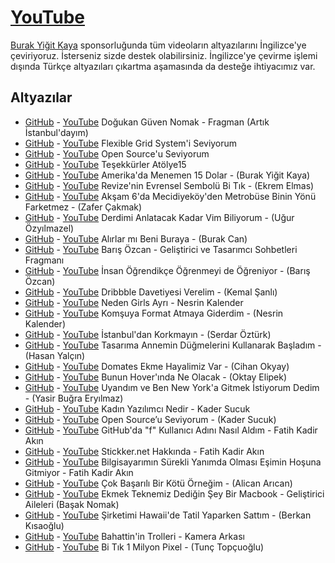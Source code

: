 # [YouTube](https://youtube.com/DogukanGuvenNomak)

[Burak Yiğit Kaya](https://twitter.com/madbyk) sponsorluğunda tüm videoların altyazılarını İngilizce'ye çeviriyoruz. İsterseniz sizde destek olabilirsiniz. İngilizce'ye çevirme işlemi dışında Türkçe altyazıları çıkartma aşamasında da desteğe ihtiyacımız var.

## Altyazılar
 - [GitHub](f_BAHdRyh2w.srt) - [YouTube](http://www.youtube.com/timedtext_video?v=f_BAHdRyh2w&ref=share) Doğukan Güven Nomak - Fragman (Artık İstanbul'dayım)
 - [GitHub](Nj4TgqFHif4.srt) - [YouTube](http://www.youtube.com/timedtext_video?v=Nj4TgqFHif4&ref=share) Flexible Grid System'i Seviyorum
 - [GitHub](zD4IE4nX8Ts.srt) - [YouTube](http://www.youtube.com/timedtext_video?v=zD4IE4nX8Ts&ref=share) Open Source'u Seviyorum
 - [GitHub](kp5aAUiZevI.srt) - [YouTube](http://www.youtube.com/timedtext_video?v=kp5aAUiZevI&ref=share) Teşekkürler Atölye15
 - [GitHub](Y5_aa3StBl0.srt) - [YouTube](http://www.youtube.com/timedtext_video?v=Y5_aa3StBl0&ref=share) Amerika'da Menemen 15 Dolar - (Burak Yiğit Kaya)
 - [GitHub](cJewUoTPx7c.srt) - [YouTube](http://www.youtube.com/timedtext_video?v=cJewUoTPx7c&ref=share) Revize'nin Evrensel Sembolü Bi Tık - (Ekrem Elmas)
 - [GitHub](BLxdKYvAa8Y.srt) - [YouTube](http://www.youtube.com/timedtext_video?v=BLxdKYvAa8Y&ref=share) Akşam 6'da Mecidiyeköy'den Metrobüse Binin Yönü Farketmez - (Zafer Çakmak)
 - [GitHub](tjUyejYF-98.srt) - [YouTube](http://www.youtube.com/timedtext_video?v=tjUyejYF-98&ref=share) Derdimi Anlatacak Kadar Vim Biliyorum - (Uğur Özyılmazel)
 - [GitHub](bs9eYjlP7pI.srt) - [YouTube](http://www.youtube.com/timedtext_video?v=bs9eYjlP7pI&ref=share) Alırlar mı Beni Buraya - (Burak Can)
 - [GitHub](eZm1k26kAGI.srt) - [YouTube](http://www.youtube.com/timedtext_video?v=eZm1k26kAGI&ref=share) Barış Özcan - Geliştirici ve Tasarımcı Sohbetleri Fragmanı
 - [GitHub](kqv6Rea68uE.srt) - [YouTube](http://www.youtube.com/timedtext_video?v=kqv6Rea68uE&ref=share) İnsan Öğrendikçe Öğrenmeyi de Öğreniyor - (Barış Özcan)
 - [GitHub](LfgymU3yYGw.srt) - [YouTube](http://www.youtube.com/timedtext_video?v=LfgymU3yYGw&ref=share) Dribbble Davetiyesi Verelim - (Kemal Şanlı)
 - [GitHub](p0Hdr0GgcaM.srt) - [YouTube](http://www.youtube.com/timedtext_video?v=p0Hdr0GgcaM&ref=share) Neden Girls Ayrı - Nesrin Kalender
 - [GitHub](_i1d0O2ZcJA.srt) - [YouTube](http://www.youtube.com/timedtext_video?v=_i1d0O2ZcJA&ref=share) Komşuya Format Atmaya Giderdim - (Nesrin Kalender)
 - [GitHub](atVNAtViJQA.srt) - [YouTube](http://www.youtube.com/timedtext_video?v=atVNAtViJQA&ref=share) İstanbul'dan Korkmayın - (Serdar Öztürk)
 - [GitHub](CFNMCv9hj_Y.srt) - [YouTube](http://www.youtube.com/timedtext_video?v=CFNMCv9hj_Y&ref=share) Tasarıma Annemin Düğmelerini Kullanarak Başladım - (Hasan Yalçın)
 - [GitHub](73hf5qthAw8.srt) - [YouTube](http://www.youtube.com/timedtext_video?v=73hf5qthAw8&ref=share) Domates Ekme Hayalimiz Var - (Cihan Okyay)
 - [GitHub](lIwexM0SFLI.srt) - [YouTube](http://www.youtube.com/timedtext_video?v=lIwexM0SFLI&ref=share) Bunun Hover'ında Ne Olacak - (Oktay Elipek)
 - [GitHub](KvGB2Owd_50.srt) - [YouTube](http://www.youtube.com/timedtext_video?v=KvGB2Owd_50&ref=share) Uyandım ve Ben New York'a Gitmek İstiyorum Dedim - (Yasir Buğra Eryılmaz)
 - [GitHub](D-7JPCAmE6U.srt) - [YouTube](http://www.youtube.com/timedtext_video?v=D-7JPCAmE6U&ref=share) Kadın Yazılımcı Nedir - Kader Sucuk
 - [GitHub](QgLnVuygNrY.srt) - [YouTube](http://www.youtube.com/timedtext_video?v=QgLnVuygNrY&ref=share) Open Source’u Seviyorum - (Kader Sucuk)
 - [GitHub](41G5s5ejRT0.srt) - [YouTube](http://www.youtube.com/timedtext_video?v=41G5s5ejRT0&ref=share) GitHub'da "f" Kullanıcı Adını Nasıl Aldım - Fatih Kadir Akın
 - [GitHub](zIoqSrZRBr0.srt) - [YouTube](http://www.youtube.com/timedtext_video?v=zIoqSrZRBr0&ref=share) Stickker.net Hakkında - Fatih Kadir Akın
 - [GitHub](aT6otd47OpI.srt) - [YouTube](http://www.youtube.com/timedtext_video?v=aT6otd47OpI&ref=share) Bilgisayarımın Sürekli Yanımda Olması Eşimin Hoşuna Gitmiyor - Fatih Kadir Akın
 - [GitHub](bc-yJjO4ro8.srt) - [YouTube](http://www.youtube.com/timedtext_video?v=bc-yJjO4ro8&ref=share) Çok Başarılı Bir Kötü Örneğim - (Alican Arıcan)
 - [GitHub](x-rRnyawMAg.srt) - [YouTube](http://www.youtube.com/timedtext_video?v=x-rRnyawMAg&ref=share) Ekmek Teknemiz Dediğin Şey Bir Macbook - Geliştirici Aileleri (Başak Nomak)
 - [GitHub](4oDfSFgOG8k.srt) - [YouTube](http://www.youtube.com/timedtext_video?v=4oDfSFgOG8k&ref=share) Şirketimi Hawaii'de Tatil Yaparken Sattım - (Berkan Kısaoğlu)
 - [GitHub](qjmBuDJ58fY.srt) - [YouTube](http://www.youtube.com/timedtext_video?v=qjmBuDJ58fY&ref=share) Bahattin'in Trolleri - Kamera Arkası
 - [GitHub](8IEqmTv9WW8.srt) - [YouTube](http://www.youtube.com/timedtext_video?v=8IEqmTv9WW8&ref=share) Bi Tık 1 Milyon Pixel - (Tunç Topçuoğlu)
